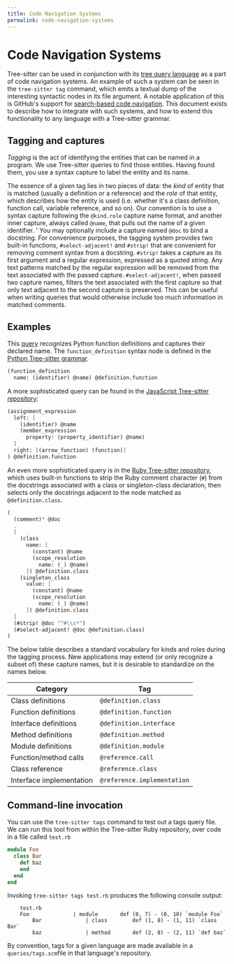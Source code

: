 ```yaml
---
title: Code Navigation Systems
permalink: code-navigation-systems
---
```


# Code Navigation Systems

Tree-sitter can be used in conjunction with its [tree query language](https://tree-sitter.github.io/tree-sitter/using-parsers#pattern-matching-with-queries) as a part of code navigation systems. An example of such a system can be seen in the `tree-sitter tag` command, which emits a textual dump of the interesting syntactic nodes in its file argument. A notable application of this is GitHub's support for [search-based code navigation](https://docs.github.com/en/repositories/working-with-files/using-files/navigating-code-on-github#precise-and-search-based-navigation). This document exists to describe how to integrate with such systems, and how to extend this functionality to any language with a Tree-sitter grammar.

## Tagging and captures

*Tagging* is the act of identifying the entities that can be named in a program. We use Tree-sitter queries to find those entities. Having found them, you use a syntax capture to label the entity and its name.

The essence of a given tag lies in two pieces of data: the _kind_ of entity that is matched (usually a definition or a reference) and the _role_ of that entity, which describes how the entity is used (i.e. whether it's a class definition, function call, variable reference, and so on). Our convention is to use a syntax capture following the `@kind.role` capture name format, and another inner capture, always called `@name`, that pulls out the name of a given identifier.
'
You may optionally include a capture named `@doc` to bind a docstring. For convenience purposes, the tagging system provides two built-in functions, `#select-adjacent!` and `#strip!` that are convenient for removing comment syntax from a docstring. `#strip!` takes a capture as its first argument and a regular expression, expressed as a quoted string. Any text patterns matched by the regular expression will be removed from the text associated with the passed capture. `#select-adjacent!`, when passed two capture names, filters the text associated with the first capture so that only text adjacent to the second capture is preserved. This can be useful when writing queries that would otherwise include too much information in matched comments.

## Examples

This [query](https://github.com/tree-sitter/tree-sitter-python/blob/78c4e9b6b2f08e1be23b541ffced47b15e2972ad/queries/tags.scm#L4-L5) recognizes Python function definitions and captures their declared name. The `function_definition` syntax node is defined in the [Python Tree-sitter grammar](https://github.com/tree-sitter/tree-sitter-python/blob/78c4e9b6b2f08e1be23b541ffced47b15e2972ad/grammar.js#L354).

``` scheme
(function_definition
  name: (identifier) @name) @definition.function
```

A more sophisticated query can be found in the [JavaScript Tree-sitter repository](https://github.com/tree-sitter/tree-sitter-javascript/blob/fdeb68ac8d2bd5a78b943528bb68ceda3aade2eb/queries/tags.scm#L63-L70):

``` scheme
(assignment_expression
  left: [
    (identifier) @name
    (member_expression
      property: (property_identifier) @name)
  ]
  right: [(arrow_function) (function)]
) @definition.function
```

An even more sophisticated query is in the [Ruby Tree-sitter repository](https://github.com/tree-sitter/tree-sitter-ruby/blob/1ebfdb288842dae5a9233e2509a135949023dd82/queries/tags.scm#L24-L43), which uses built-in functions to strip the Ruby comment character (`#`) from the docstrings associated with a class or singleton-class declaration, then selects only the docstrings adjacent to the node matched as `@definition.class`.

``` scheme
(
  (comment)* @doc
  .
  [
    (class
      name: [
        (constant) @name
        (scope_resolution
          name: (_) @name)
      ]) @definition.class
    (singleton_class
      value: [
        (constant) @name
        (scope_resolution
          name: (_) @name)
      ]) @definition.class
  ]
  (#strip! @doc "^#\\s*")
  (#select-adjacent! @doc @definition.class)
)
```

The below table describes a standard vocabulary for kinds and roles during the tagging process. New applications may extend (or only recognize a subset of) these capture names, but it is desirable to standardize on the names below.

| Category                 | Tag                         |
|--------------------------|-----------------------------|
| Class definitions        | `@definition.class`         |
| Function definitions     | `@definition.function`      |
| Interface definitions    | `@definition.interface`     |
| Method definitions       | `@definition.method`        |
| Module definitions       | `@definition.module`        |
| Function/method calls    | `@reference.call`           |
| Class reference          | `@reference.class`          |
| Interface implementation | `@reference.implementation` |

## Command-line invocation

You can use the `tree-sitter tags` command to test out a tags query file. We can run this tool from within the Tree-sitter Ruby repository, over code in a file called `test.rb`

``` ruby
module Foo
  class Bar
    def baz
    end
  end
end
```

Invoking `tree-sitter tags test.rb` produces the following console output:

```
    test.rb
    Foo              | module       def (0, 7) - (0, 10) `module Foo`
        Bar              | class        def (1, 8) - (1, 11) `class Bar`
        baz              | method       def (2, 8) - (2, 11) `def baz`
```

By convention, tags for a given language are made available in a `queries/tags.scm`file in that language's repository.

